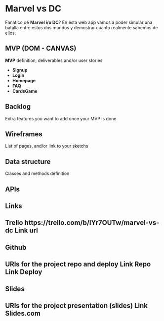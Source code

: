 <h1>Marvel vs DC</h1>
Fanatico de <strong>Marvel i/o DC</strong>? En esta web app vamos a poder simular una batalla entre estos dos mundos y demostrar cuanto realmente sabemos de ellos.

<h2>MVP (DOM - CANVAS)</h2>
<strong>MVP</strong> definition, deliverables and/or user stories
<ul>
  <li><strong>Signup</strong></li>
  <li><strong>Login</strong></li>
  <li><strong>Homepage</strong></li>
  <li><strong>FAQ</strong></li>
  <li><strong>CardsGame</strong></li>
</ul>

<h2>Backlog</h2>
Extra features you want to add once your MVP is done


<h2>Wireframes</h2>
List of pages, and/or link to your sketchs

<h2>Data structure</h2>
Classes and methods definition

<h2>APIs<h2>


<h2>Links<h2>
  <strong>Trello</strong>
https://trello.com/b/IYr7OUTw/marvel-vs-dc
Link url

<h2>Github<h2>
URls for the project repo and deploy Link Repo Link Deploy

<h2>Slides<h2>
URls for the project presentation (slides) Link Slides.com
